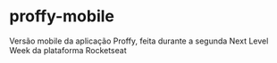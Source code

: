 # proffy-mobile
Versão mobile da aplicação Proffy, feita durante a segunda Next Level Week da plataforma Rocketseat
